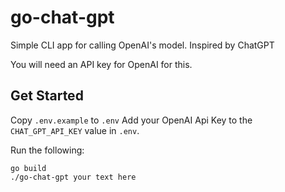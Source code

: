 # go-chat-gpt

Simple CLI app for calling OpenAI's model. Inspired by ChatGPT

You will need an API key for OpenAI for this. 

## Get Started 
Copy `.env.example` to `.env`
Add your OpenAI Api Key to the `CHAT_GPT_API_KEY` value in `.env`.

Run the following: 
```
go build
./go-chat-gpt your text here
```
